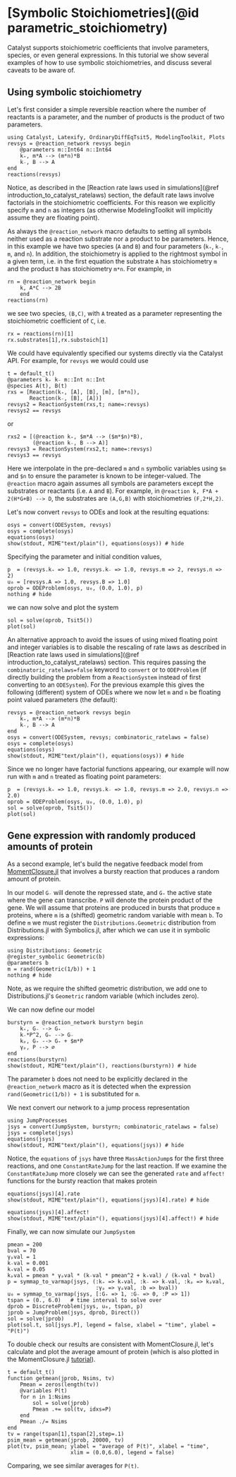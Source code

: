 # [Symbolic Stoichiometries](@id parametric_stoichiometry)
Catalyst supports stoichiometric coefficients that involve parameters, species,
or even general expressions. In this tutorial we show several examples of how to
use symbolic stoichiometries, and discuss several caveats to be aware of.

## Using symbolic stoichiometry
Let's first consider a simple reversible reaction where the number of reactants
is a parameter, and the number of products is the product of two parameters.
```@example s1
using Catalyst, Latexify, OrdinaryDiffEqTsit5, ModelingToolkit, Plots
revsys = @reaction_network revsys begin
    @parameters m::Int64 n::Int64
    k₊, m*A --> (m*n)*B
    k₋, B --> A
end
reactions(revsys)
```
Notice, as described in the [Reaction rate laws used in simulations](@ref introduction_to_catalyst_ratelaws)
section, the default rate laws involve factorials in the stoichiometric
coefficients. For this reason we explicitly specify `m` and `n` as integers (as
otherwise ModelingToolkit will implicitly assume they are floating point).

As always the `@reaction_network` macro defaults to setting all symbols
neither used as a reaction substrate nor a product to be parameters. Hence, in
this example we have two species (`A` and `B`) and four parameters (`k₊`, `k₋`,
`m`, and `n`). In addition, the stoichiometry is applied to the rightmost symbol
in a given term, i.e. in the first equation the substrate `A` has stoichiometry
`m` and the product `B` has stoichiometry `m*n`. For example, in
```@example s1
rn = @reaction_network begin
    k, A*C --> 2B
    end
reactions(rn)
```
we see two species, `(B,C)`, with `A` treated as a parameter representing the
stoichiometric coefficient of `C`, i.e.
```@example s1
rx = reactions(rn)[1]
rx.substrates[1],rx.substoich[1]
```
We could have equivalently specified our systems directly via the Catalyst
API. For example, for `revsys` we would could use
```@example s1
t = default_t()
@parameters k₊ k₋ m::Int n::Int
@species A(t), B(t)
rxs = [Reaction(k₊, [A], [B], [m], [m*n]),
       Reaction(k₋, [B], [A])]
revsys2 = ReactionSystem(rxs,t; name=:revsys)
revsys2 == revsys
```
or
```@example s1
rxs2 = [(@reaction k₊, $m*A --> ($m*$n)*B),
        (@reaction k₋, B --> A)]
revsys3 = ReactionSystem(rxs2,t; name=:revsys)
revsys3 == revsys
```
Here we interpolate in the pre-declared `m` and `n` symbolic variables using `$m` and `$n` to ensure the parameter is known to be integer-valued. The `@reaction` macro again assumes all symbols are parameters except the
substrates or reactants (i.e. `A` and `B`). For example, in
`@reaction k, F*A + 2(H*G+B) --> D`, the substrates are `(A,G,B)` with
stoichiometries `(F,2*H,2)`.

Let's now convert `revsys` to ODEs and look at the resulting equations:
```@example s1
osys = convert(ODESystem, revsys)
osys = complete(osys)
equations(osys)
show(stdout, MIME"text/plain"(), equations(osys)) # hide
```
Specifying the parameter and initial condition values,
```@example s1
p  = (revsys.k₊ => 1.0, revsys.k₋ => 1.0, revsys.m => 2, revsys.n => 2)
u₀ = [revsys.A => 1.0, revsys.B => 1.0]
oprob = ODEProblem(osys, u₀, (0.0, 1.0), p)
nothing # hide
```
we can now solve and plot the system
```@example s1
sol = solve(oprob, Tsit5())
plot(sol)
```

An alternative approach to avoid the issues of using mixed floating point and
integer variables is to disable the rescaling of rate laws as described in
[Reaction rate laws used in simulations](@ref introduction_to_catalyst_ratelaws)
section. This requires passing the `combinatoric_ratelaws=false` keyword to
`convert` or to `ODEProblem` (if directly building the problem from a
`ReactionSystem` instead of first converting to an `ODESystem`). For the
previous example this gives the following (different) system of ODEs where we
now let `m` and `n` be floating point valued parameters (the default):
```@example s1
revsys = @reaction_network revsys begin
    k₊, m*A --> (m*n)*B
    k₋, B --> A
end
osys = convert(ODESystem, revsys; combinatoric_ratelaws = false)
osys = complete(osys)
equations(osys)
show(stdout, MIME"text/plain"(), equations(osys)) # hide
```
Since we no longer have factorial functions appearing, our example will now run
with `m` and `n` treated as floating point parameters:
```@example s1
p  = (revsys.k₊ => 1.0, revsys.k₋ => 1.0, revsys.m => 2.0, revsys.n => 2.0)
oprob = ODEProblem(osys, u₀, (0.0, 1.0), p)
sol = solve(oprob, Tsit5())
plot(sol)
```

## Gene expression with randomly produced amounts of protein
As a second example, let's build the negative feedback model from
[MomentClosure.jl](https://augustinas1.github.io/MomentClosure.jl/dev/tutorials/geometric_reactions+conditional_closures/)
that involves a bursty reaction that produces a random amount of protein.

In our model `G₋` will denote the repressed state, and `G₊` the active state
where the gene can transcribe. `P` will denote the protein product of the gene.
We will assume that proteins are produced in bursts that produce `m` proteins,
where `m` is a (shifted) geometric random variable with mean `b`. To define `m`
we must register the `Distributions.Geometric` distribution from
Distributions.jl with Symbolics.jl, after which we can use it in symbolic
expressions:
```@example s1
using Distributions: Geometric
@register_symbolic Geometric(b)
@parameters b
m = rand(Geometric(1/b)) + 1
nothing # hide
```
Note, as we require the shifted geometric distribution, we add one to
Distributions.jl's `Geometric` random variable (which includes zero).

We can now define our model
```@example s1
burstyrn = @reaction_network burstyrn begin
    k₊, G₋ --> G₊
    k₋*P^2, G₊ --> G₋
    kₚ, G₊ --> G₊ + $m*P
    γₚ, P --> ∅
end
reactions(burstyrn)
show(stdout, MIME"text/plain"(), reactions(burstyrn)) # hide
```
The parameter `b` does not need to be explicitly declared in the
`@reaction_network` macro as it is detected when the expression
`rand(Geometric(1/b)) + 1` is substituted for `m`.

We next convert our network to a jump process representation
```@example s1
using JumpProcesses
jsys = convert(JumpSystem, burstyrn; combinatoric_ratelaws = false)
jsys = complete(jsys)
equations(jsys)
show(stdout, MIME"text/plain"(), equations(jsys)) # hide
```
Notice, the `equations` of `jsys` have three `MassActionJump`s for the first
three reactions, and one `ConstantRateJump` for the last reaction. If we examine
the `ConstantRateJump` more closely we can see the generated `rate` and
`affect!` functions for the bursty reaction that makes protein
```@example s1
equations(jsys)[4].rate
show(stdout, MIME"text/plain"(), equations(jsys)[4].rate) # hide
```
```@example s1
equations(jsys)[4].affect!
show(stdout, MIME"text/plain"(), equations(jsys)[4].affect!) # hide
```
Finally, we can now simulate our `JumpSystem`
```@example s1
pmean = 200
bval = 70
γₚval = 1
k₋val = 0.001
k₊val = 0.05
kₚval = pmean * γₚval * (k₋val * pmean^2 + k₊val) / (k₊val * bval)
p = symmap_to_varmap(jsys, (:k₊ => k₊val, :k₋ => k₋val, :kₚ => kₚval,
                            :γₚ => γₚval, :b => bval))
u₀ = symmap_to_varmap(jsys, [:G₊ => 1, :G₋ => 0, :P => 1])
tspan = (0., 6.0)   # time interval to solve over
dprob = DiscreteProblem(jsys, u₀, tspan, p)
jprob = JumpProblem(jsys, dprob, Direct())
sol = solve(jprob)
plot(sol.t, sol[jsys.P], legend = false, xlabel = "time", ylabel = "P(t)")
```
To double check our results are consistent with MomentClosure.jl, let's
calculate and plot the average amount of protein (which is also plotted in the
MomentClosure.jl
[tutorial](https://augustinas1.github.io/MomentClosure.jl/dev/tutorials/geometric_reactions+conditional_closures/)).
```@example s1
t = default_t()
function getmean(jprob, Nsims, tv)
    Pmean = zeros(length(tv))
    @variables P(t)
    for n in 1:Nsims
        sol = solve(jprob)
        Pmean .+= sol(tv, idxs=P)
    end
    Pmean ./= Nsims
end
tv = range(tspan[1],tspan[2],step=.1)
psim_mean = getmean(jprob, 20000, tv)
plot(tv, psim_mean; ylabel = "average of P(t)", xlabel = "time",
                    xlim = (0.0,6.0), legend = false)
```
Comparing, we see similar averages for `P(t)`.
